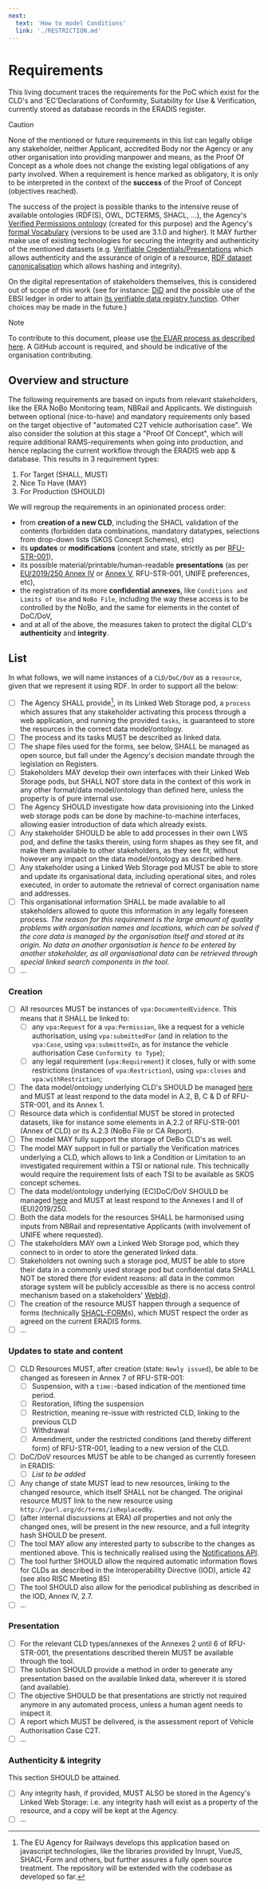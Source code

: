 ```yaml
---
next:
  text: 'How to model Conditions'
  link: './RESTRICTION.md'
---
```

# Requirements

This living document traces the requirements for the PoC which exist for the CLD's and 'EC'Declarations of Conformity, Suitability for Use & Verification, currently stored as database records in the ERADIS register.

> [!CAUTION]
> None of the mentioned or future requirements in this list can legally oblige any stakeholder, neither Applicant, accredited Body nor the Agency or any other organisation into providing manpower and means, as the Proof Of Concept as a whole does not change the existing legal obligations of any party involved. When a requirement is hence marked as obligatory, it is only to be interpreted in the context of the **success** of the Proof of Concept (objectives reached).

The success of the project is possible thanks to the intensive reuse of available ontologies (RDF(S), OWL, DCTERMS, SHACL, ...), the Agency's [Verified Permissions ontology](https://w3id.org/vpa) (created for this purpose) and the Agency's [formal Vocabulary](https://data-interop.era.europa.eu/era-vocabulary/) (versions to be used are 3.1.0 and higher). It MAY further make use of existing technologies for securing the integrity and authenticity of the mentioned datasets (e.g. [Verifiable Credentials/Presentations](https://www.w3.org/TR/vc-overview/) which allows authenticity and the assurance of origin of a resource, [RDF dataset canonicalisation](https://www.w3.org/TR/rdf-canon/#abstract) which allows hashing and integrity).

On the digital representation of stakeholders themselves, this is considered out of scope of this work (see for instance: [DiD](https://www.w3.org/TR/did-core/) and the possible use of the EBSI ledger in order to attain [its verifiable data registry function](https://www.w3.org/TR/did-core/#dfn-distributed-ledger-technology). Other choices may be made in the future.)

> [!NOTE]
> To contribute to this document, please use [the EUAR process as described  here](https://github.com/Interoperable-data/ERA_vocabulary/blob/main/README.md#Contributing). A GitHub account is required, and should be indicative of the organisation contributing.

## Overview and structure

The following requirements are based on inputs from relevant stakeholders, like the ERA NoBo Monitoring team, NBRail and Applicants. We distinguish between optional (nice-to-have) and mandatory requirements only based on the target objective of "automated C2T vehicle authorisation case". We also consider the solution at this stage a "Proof Of Concept", which will require additional RAMS-requirements when going into production, and hence replacing the current workflow through the ERADIS web app & database. This results in 3 requirement types:

1. For Target (SHALL, MUST)
2. Nice To Have (MAY)
3. For Production (SHOULD)

We will regroup the requirements in an opinionated process order:

* from **creation of a new CLD**, including the SHACL validation of the contents (forbidden data combinations, mandatory datatypes, selections from drop-down lists (SKOS Concept Schemes), etc)
* its **updates** or **modifications** (content and state, strictly as per [RFU-STR-001](https://nb-rail.eu/official-documents?_hash=sdZw5f9knrCRlgtc8tjzq263IkcdQhDo05f6n%2FKVqUA%3D&ctx=a%3A1%3A%7Bs%3A2%3A%22id%22%3Bi%3A154%3B%7D&p=documents%2FRFU%2FAll+subsystems%2FRFU-STR-001+Content+of+EC+Certificates.pdf)),
* its possible material/printable/human-readable **presentations** (as per [EU/2019/250 Annex IV](https://eur-lex.europa.eu/legal-content/EN/TXT/?uri=CELEX%3A02019R0250-20200616#tocId24) or [Annex V](https://eur-lex.europa.eu/legal-content/EN/TXT/?uri=CELEX%3A02019R0250-20200616#tocId28), RFU-STR-001, UNIFE preferences, etc),
* the registration of its more **confidential annexes**, like `Conditions and Limits of Use` and `NoBo File`, including the way these access is to be controlled by the NoBo, and the same for elements in the contet of DoC/DoV,
* and at all of the above, the measures taken to protect the digital CLD's **authenticity** and **integrity**.

## List

In what follows, we will name instances of a `CLD/DoC/DoV` as a `resource`, given that we represent it using RDF. In order to support all the below:

* [ ] The Agency SHALL provide[^OS], in its Linked Web Storage pod, a `process` which assures that any stakeholder activating this process through a web application, and running the provided `tasks`, is guaranteed to store the resources in the correct data model/ontology.
* [ ] The process and its tasks MUST be described as linked data.
* [ ] The shape files used for the forms, see below, SHALL be managed as open source, but fall under the Agency's decision mandate through the legislation on Registers.
* [ ] Stakeholders MAY develop their own interfaces with their Linked Web Storage pods, but SHALL NOT store data in the context of this work in any other format/data model/ontology than defined here, unless the property is of pure internal use.
* [ ] The Agency SHOULD investigate how data provisioning into the Linked web storage pods can be done by machine-to-machine interfaces, allowing easier introduction of data which already exists.
* [ ] Any stakeholder SHOULD be able to add processes in their own LWS pod, and define the tasks therein, using form shapes as they see fit, and make them available to other stakeholders, as they see fit, without however any impact on the data model/ontology as described here.
* [ ] Any stakeholder using a Linked Web Storage pod MUST be able to store and update its organisational data, including operational sites, and roles executed, in order to automate the retrieval of correct organisation name and addresses.
* [ ] This organisational information SHALL be made available to all stakeholders allowed to quote this information in any legally foreseen process. *The reason for this requirement is the large amount of quality problems with organisation names and locations, which can be solved if the core data is managed by the organisation itself and stored at its origin. No data on another organisation is hence to be entered by another stakeholder, as all organisational data can be retrieved through special linked search components in the tool.*
* [ ] ...

### Creation

* [ ] All resources MUST be instances of `vpa:DocumentedEvidence`. This means that it SHALL be linked to:
  * [ ] any `vpa:Request` for a `vpa:Permission`, like a request for a vehicle authorisation, using `vpa:submittedFor` (and in relation to the `vpa:Case`, using `vpa:submittedIn`, as for instance the vehicle authorisation Case `Conformity to Type`);
  * [ ] any legal requirement (`vpa:Requirement`) it closes, fully or with some restrictions (instances of `vpa:Restriction`), using `vpa:closes` and `vpa:withRestriction`;
* [ ] The data model/ontology underlying CLD's SHOULD be managed [here](CERTIFICATES.md) and MUST at least respond to the data model in A.2, B, C & D of RFU-STR-001, and its Annex 1.
* [ ] Resource data which is confidential MUST be stored in protected datasets, like for instance some elements in A.2.2 of RFU-STR-001 (Annex of CLD) or its A.2.3 (NoBo File or CA Report).
* [ ] The model MAY fully support the storage of DeBo CLD's as well.
* [ ] The model MAY support in full or partially the Verification matrices underlying a CLD, which allows to link a Condition or Limitation to an investigated requirement within a TSI or national rule. This technically would require the requirement lists of each TSI to be available as SKOS concept schemes.
* [ ] The data model/ontology underlying (EC)DoC/DoV SHOULD be managed [here](DECLARATIONS.md) and MUST at least respond to the Annexes I and II of (EU)2019/250.
* [ ] Both the data models for the resources SHALL be harmonised using inputs from NBRail and representative Applicants (with involvement of UNIFE where requested).
* [ ] The stakeholders MAY own a Linked Web Storage pod, which they connect to in order to store the generated linked data.
* [ ] Stakeholders not owning such a storage pod, MUST be able to store their data in a commonly used storage pod but confidential data SHALL NOT be stored there (for evident reasons: all data in the common storage system will be publicly accessible as there is no access control mechanism based on a stakeholders' [WebId](https://solid.github.io/webid-profile/)).
* [ ] The creation of the resource MUST happen through a sequence of forms (technically [SHACL-FORM](https://github.com/ULB-Darmstadt/shacl-form)s), which MUST respect the order as agreed on the current ERADIS forms.
* [ ] ...

### Updates to state and content

* [ ] CLD Resources MUST, after creation (state: `Newly issued`), be able to be changed as foreseen in Annex 7 of RFU-STR-001:
  * [ ] Suspension, with a `time:`-based indication of the mentioned time period.
  * [ ] Restoration, lifting the suspension
  * [ ] Restriction, meaning re-issue with restricted CLD, linking to the previous CLD
  * [ ] Withdrawal
  * [ ] Amendment, under the restricted conditions (and thereby different form) of RFU-STR-001, leading to a new version of the CLD.
* [ ] DoC/DoV resources MUST be able to be changed as currently foreseen in ERADIS:
  * [ ] *List to be added*
* [ ] Any change of state MUST lead to new resources, linking to the changed resource, which itself SHALL not be changed. The original resource MUST link to the new resource using `http://purl.org/dc/terms/isReplacedBy`.
* [ ] (after internal discussions at ERA) *all* properties and not only the changed ones, will be present in the new resource, and a full integrity hash SHOULD be present.
* [ ] The tool MAY allow any interested party to subscribe to the changes as mentioned above. This is technically realised using the [Notifications API](https://docs.inrupt.com/developer-tools/javascript/client-libraries/tutorial/subscribe-to-notifications/).
* [ ] The tool further SHOULD allow the required automatic information flows for CLDs as described in the Interoperability Directive (IOD), article 42 (see also RISC Meeting 85)
* [ ] The tool SHOULD also allow for the periodical publishing as described in the IOD, Annex IV, 2.7.
* [ ] ...

### Presentation

* [ ] For the relevant CLD types/annexes of the Annexes 2 until 6 of RFU-STR-001, the presentations described therein MUST be available through the tool.
* [ ] The solution SHOULD provide a method in order to generate any presentation based on the available linked data, wherever it is stored (and available).
* [ ] The objective SHOULD be that presentations are strictly not required anymore in any automated process, unless a human agent needs to inspect it.
* [ ] A report which MUST be delivered, is the assessment report of Vehicle Authorisation Case C2T.
* [ ] ...

### Authenticity & integrity

This section SHOULD be attained.

* [ ] Any integrity hash, if provided, MUST ALSO be stored in the Agency's Linked Web Storage: i.e. any integrity hash will exist as a property of the resource, and a copy will be kept at the Agency.
* [ ] ...

[^OS]: The EU Agency for Railways develops this application based on javascript technologies, like the libraries provided by Inrupt, VueJS, SHACL-Form and others, but further assures a fully open source treatment. The repository will be extended with the codebase as developed so far.
